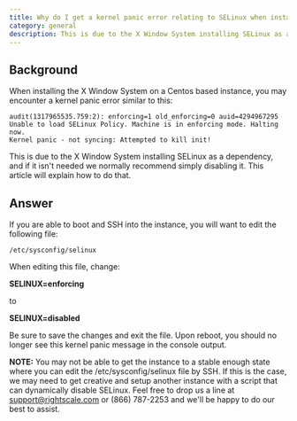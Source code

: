 ```yaml
---
title: Why do I get a kernel panic error relating to SELinux when installing X Window System on CentOS?
category: general
description: This is due to the X Window System installing SELinux as a dependency, and if it isn't needed we normally recommend simply disabling it. This article explains how to accomplish that.
---
```


## Background

When installing the X Window System on a Centos based instance, you may encounter a kernel panic error similar to this:

~~~
audit(1317965535.759:2): enforcing=1 old_enforcing=0 auid=4294967295
Unable to load SELinux Policy. Machine is in enforcing mode. Halting now.
Kernel panic - not syncing: Attempted to kill init!
~~~

This is due to the X Window System installing SELinux as a dependency, and if it isn't needed we normally recommend simply disabling it. This article will explain how to do that.

## Answer

If you are able to boot and SSH into the instance, you will want to edit the following file:

`/etc/sysconfig/selinux`

When editing this file, change:

**SELINUX=enforcing**

to

**SELINUX=disabled**

Be sure to save the changes and exit the file. Upon reboot, you should no longer see this kernel panic message in the console output.

**NOTE:** You may not be able to get the instance to a stable enough state where you can edit the /etc/sysconfig/selinux file by SSH. If this is the case, we may need to get creative and setup another instance with a script that can dynamically disable SELinux. Feel free to drop us a line at [support@rightscale.com](mailto:support@rightscale.com) or (866) 787-2253 and we'll be happy to do our best to assist.
